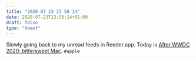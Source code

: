 ```yaml
---
title: "2020 07 23 13 50 14"
date: 2020-07-23T13:50:14+02:00
draft: false
type: "tweet"
---
```

Slowly going back to my unread feeds in Reeder.app. Today is [After WWDC 2020: bittersweet Mac](http://morrick.me/archives/8916). `#apple`

